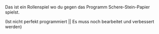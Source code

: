 Das ist ein Rollenspiel wo du gegen das Programm Schere-Stein-Papier spielst. 

(Ist nicht perfekt programmiert || Es muss noch bearbeitet und verbessert werden)
